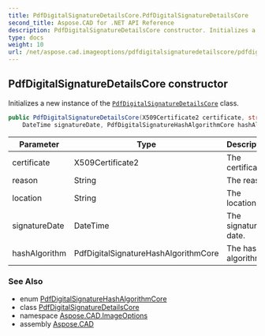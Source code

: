 ```yaml
---
title: PdfDigitalSignatureDetailsCore.PdfDigitalSignatureDetailsCore
second_title: Aspose.CAD for .NET API Reference
description: PdfDigitalSignatureDetailsCore constructor. Initializes a new instance of the PdfDigitalSignatureDetailsCore class
type: docs
weight: 10
url: /net/aspose.cad.imageoptions/pdfdigitalsignaturedetailscore/pdfdigitalsignaturedetailscore/
---
```

## PdfDigitalSignatureDetailsCore constructor

Initializes a new instance of the [`PdfDigitalSignatureDetailsCore`](../) class.

```csharp
public PdfDigitalSignatureDetailsCore(X509Certificate2 certificate, string reason, string location, 
    DateTime signatureDate, PdfDigitalSignatureHashAlgorithmCore hashAlgorithm)
```

| Parameter | Type | Description |
| --- | --- | --- |
| certificate | X509Certificate2 | The certificate. |
| reason | String | The reason. |
| location | String | The location. |
| signatureDate | DateTime | The signature date. |
| hashAlgorithm | PdfDigitalSignatureHashAlgorithmCore | The hash algorithm. |

### See Also

* enum [PdfDigitalSignatureHashAlgorithmCore](../../pdfdigitalsignaturehashalgorithmcore/)
* class [PdfDigitalSignatureDetailsCore](../)
* namespace [Aspose.CAD.ImageOptions](../../../aspose.cad.imageoptions/)
* assembly [Aspose.CAD](../../../)



